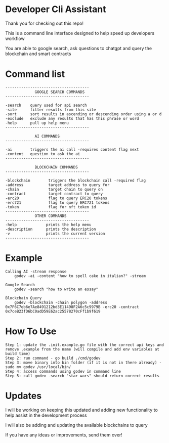 # Developer Cli Assistant

Thank you for checking out this repo!

This is a command line interface designed to help speed up developers workflow

You are able to google search, ask questions to chatgpt and query the blockchain and smart contracts

# Command list

	-------------------------------------
	             GOOGLE SEARCH COMMANDS
	-------------------------------------
	
	-search    query used for api search
	-site      filter results from this site
	-sort      sort results in ascending or descending order using a or d
	-exclude   exclude any results that has this phrase or word
	-help      pull up help menu
	-------------------------------------
	
	             AI COMMANDS
	-------------------------------------
	
	-ai        triggers the ai call -requires content flag next
	-content   question to ask the ai
	-------------------------------------
	
	             BLOCKCHAIN COMMANDS
	-------------------------------------
	
	-blockchain        triggers the blockchain call -required flag
	-address           target address to query for
	-chain             target chain to query on
	-contract          target contract to query 
	-erc20             flag to query ERC20 tokens
	-erc721            flag to query ERC721 tokens
	-token             flag for nft token id
	-------------------------------------
	             OTHER COMMANDS
	-------------------------------------
	-help             prints the help menu
	-description      prints the description
	-v                prints the current version
	-------------------------------------
	 

# Example
    Calling AI -stream response
        godev -ai -content "how to spell cake in italian?" -stream
    
    Google Search
        godev -search "how to write an essay" 
    
    Blockchain Query
        godev -blockchain -chain polygon -address 0x7F6C7eb6e7Ae8491212bd3E11498F2A6c5c9979B -erc20 -contract 0x7ceB23fD6bC0adD59E62ac25578270cFf1b9f619 

# How To Use
    Step 1: update the .init.example.go file with the correct api keys and remove .example from the name (will compile and add env variables at build time)
    Step 2: run command - go build ./cmd/godev
    Step 3: move binary into bin folder (if it is not in there already) - sudo mv godev /usr/local/bin/
    Step 4: access commands using godev in command line
    Step 5: call godev -search "star wars" should return correct results

# Updates
I will be working on keeping this updated and adding new functionality to help assist in the development process

I will also be adding and updating the available blockchains to query

If you have any ideas or improvements, send them over!
